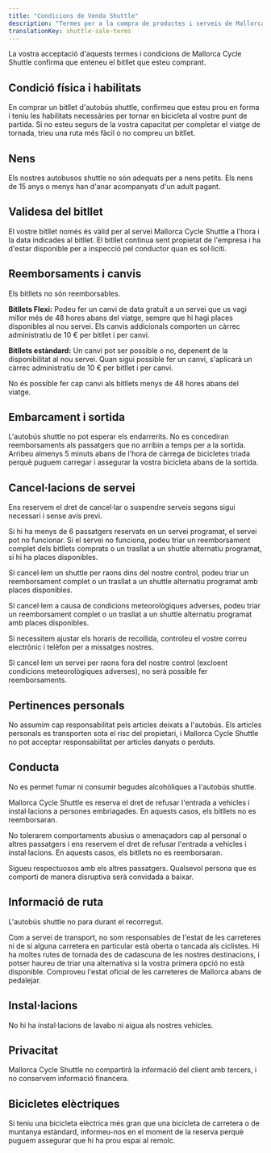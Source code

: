 ```yaml
---
title: "Condicions de Venda Shuttle"
description: "Termes per a la compra de productes i serveis de Mallorca Cycle Shuttle."
translationKey: shuttle-sale-terms
---
```


La vostra acceptació d'aquests termes i condicions de Mallorca Cycle Shuttle confirma que enteneu el bitllet que esteu comprant.

## Condició física i habilitats

En comprar un bitllet d'autobús shuttle, confirmeu que esteu prou en forma i teniu les habilitats necessàries per tornar en bicicleta al vostre punt de partida. Si no esteu segurs de la vostra capacitat per completar el viatge de tornada, trieu una ruta més fàcil o no compreu un bitllet.

## Nens

Els nostres autobusos shuttle no són adequats per a nens petits. Els nens de 15 anys o menys han d'anar acompanyats d'un adult pagant.

## Validesa del bitllet

El vostre bitllet només és vàlid per al servei Mallorca Cycle Shuttle a l'hora i la data indicades al bitllet. El bitllet continua sent propietat de l'empresa i ha d'estar disponible per a inspecció pel conductor quan es sol·liciti.

## Reemborsaments i canvis

Els bitllets no són reemborsables.

**Bitllets Flexi:** Podeu fer un canvi de data gratuït a un servei que us vagi millor més de 48 hores abans del viatge, sempre que hi hagi places disponibles al nou servei. Els canvis addicionals comporten un càrrec administratiu de 10 € per bitllet i per canvi.

**Bitllets estàndard:** Un canvi pot ser possible o no, depenent de la disponibilitat al nou servei. Quan sigui possible fer un canvi, s'aplicarà un càrrec administratiu de 10 € per bitllet i per canvi.

No és possible fer cap canvi als bitllets menys de 48 hores abans del viatge.

## Embarcament i sortida

L'autobús shuttle no pot esperar els endarrerits. No es concediran reemborsaments als passatgers que no arribin a temps per a la sortida. Arribeu almenys 5 minuts abans de l'hora de càrrega de bicicletes triada perquè puguem carregar i assegurar la vostra bicicleta abans de la sortida.

## Cancel·lacions de servei

Ens reservem el dret de cancel·lar o suspendre serveis segons sigui necessari i sense avís previ.

Si hi ha menys de 6 passatgers reservats en un servei programat, el servei pot no funcionar. Si el servei no funciona, podeu triar un reemborsament complet dels bitllets comprats o un trasllat a un shuttle alternatiu programat, si hi ha places disponibles.

Si cancel·lem un shuttle per raons dins del nostre control, podeu triar un reemborsament complet o un trasllat a un shuttle alternatiu programat amb places disponibles.

Si cancel·lem a causa de condicions meteorològiques adverses, podeu triar un reemborsament complet o un trasllat a un shuttle alternatiu programat amb places disponibles.

Si necessitem ajustar els horaris de recollida, controleu el vostre correu electrònic i telèfon per a missatges nostres.

Si cancel·lem un servei per raons fora del nostre control (excloent condicions meteorològiques adverses), no serà possible fer reemborsaments.

## Pertinences personals

No assumim cap responsabilitat pels articles deixats a l'autobús. Els articles personals es transporten sota el risc del propietari, i Mallorca Cycle Shuttle no pot acceptar responsabilitat per articles danyats o perduts.

## Conducta

No es permet fumar ni consumir begudes alcohòliques a l'autobús shuttle.

Mallorca Cycle Shuttle es reserva el dret de refusar l'entrada a vehicles i instal·lacions a persones embriagades. En aquests casos, els bitllets no es reemborsaran.

No tolerarem comportaments abusius o amenaçadors cap al personal o altres passatgers i ens reservem el dret de refusar l'entrada a vehicles i instal·lacions. En aquests casos, els bitllets no es reemborsaran.

Sigueu respectuosos amb els altres passatgers. Qualsevol persona que es comporti de manera disruptiva serà convidada a baixar.

## Informació de ruta

L'autobús shuttle no para durant el recorregut.

Com a servei de transport, no som responsables de l'estat de les carreteres ni de si alguna carretera en particular està oberta o tancada als ciclistes. Hi ha moltes rutes de tornada des de cadascuna de les nostres destinacions, i potser haureu de triar una alternativa si la vostra primera opció no està disponible. Comproveu l'estat oficial de les carreteres de Mallorca abans de pedalejar.

## Instal·lacions

No hi ha instal·lacions de lavabo ni aigua als nostres vehicles.

## Privacitat

Mallorca Cycle Shuttle no compartirà la informació del client amb tercers, i no conservem informació financera.

## Bicicletes elèctriques

Si teniu una bicicleta elèctrica més gran que una bicicleta de carretera o de muntanya estàndard, informeu-nos en el moment de la reserva perquè puguem assegurar que hi ha prou espai al remolc.
